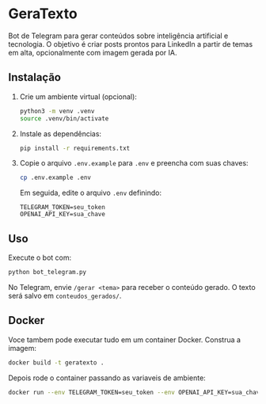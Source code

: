 # GeraTexto

Bot de Telegram para gerar conteúdos sobre inteligência artificial e tecnologia. O objetivo é criar posts prontos para LinkedIn a partir de temas em alta, opcionalmente com imagem gerada por IA.

## Instalação

1. Crie um ambiente virtual (opcional):
   ```bash
   python3 -m venv .venv
   source .venv/bin/activate
   ```
2. Instale as dependências:
   ```bash
   pip install -r requirements.txt
   ```
3. Copie o arquivo `.env.example` para `.env` e preencha com suas chaves:
   ```bash
   cp .env.example .env
   ```
   Em seguida, edite o arquivo `.env` definindo:
   ```
   TELEGRAM_TOKEN=seu_token
   OPENAI_API_KEY=sua_chave
   ```

## Uso

Execute o bot com:
```bash
python bot_telegram.py
```

No Telegram, envie `/gerar <tema>` para receber o conteúdo gerado. O texto será salvo em `conteudos_gerados/`.

## Docker

Voce tambem pode executar tudo em um container Docker. Construa a imagem:

```bash
docker build -t geratexto .
```

Depois rode o container passando as variaveis de ambiente:

```bash
docker run --env TELEGRAM_TOKEN=seu_token --env OPENAI_API_KEY=sua_chave geratexto
```

